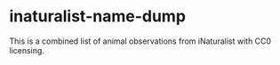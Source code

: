 # inaturalist-name-dump
This is a combined list of animal observations from iNaturalist with CC0 licensing.
